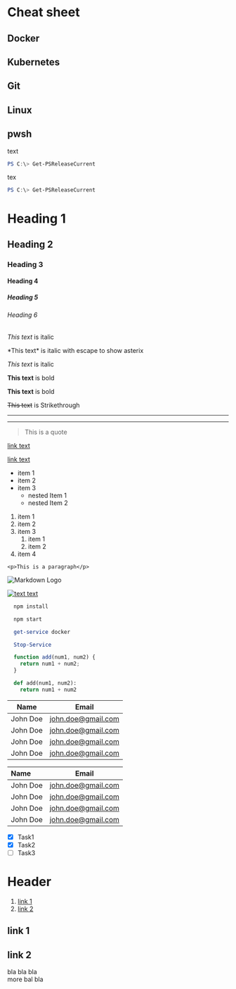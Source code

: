 # Cheat sheet

## Docker

## Kubernetes

## Git

## Linux

## pwsh
text

```powershell
PS C:\> Get-PSReleaseCurrent
```
tex


```powershell
PS C:\> Get-PSReleaseCurrent
```

<!-- Headings -->
# Heading 1
## Heading 2
### Heading 3
#### Heading 4
##### Heading 5
###### Heading 6

<!-- Italics -->
*This text* is italic

\*This text* is italic with escape to show asterix

_This text_ is italic

<!-- Bold -->
**This text** is bold

__This text__ is bold

<!-- Strikethrough -->
~~This text~~ is Strikethrough

<!-- Horizontal Rule -->
---
___

<!-- Blockquote -->
> This is a quote

<!-- Links -->
[link text](https://google.com)

[link text](https://google.com "hoover over text")

<!-- UL -->
* item 1
* item 2
* item 3
  * nested Item 1
  * nested Item 2

<!-- OL -->
1. item 1
1. item 2
1. item 3
   1. item 1
   1. item 2
1. item 4   

<!-- Inline code block -->
`<p>This is a paragraph</p>`

<!-- Image -->
![Markdown Logo](https://markdown-here.com/img/icon256.png)

[![text text](./imags/image.png)](https://google.com)

<!-- Github Markdown -->

<!-- Code block -->
```bash
  npm install

  npm start
```
```powershell
  get-service docker

  Stop-Service
```
```javascript
  function add(num1, num2) {
    return num1 + num2;
  }
```
```python
  def add(num1, num2):
    return num1 + num2
```

<!-- Tabels -->
| Name      | Email              |
| --------- | ------------------ |
| John Doe  | john.doe@gmail.com |
| John Doe  | john.doe@gmail.com |
| John Doe  | john.doe@gmail.com |
| John Doe  | john.doe@gmail.com |

<!-- Tabels with aligment-->
| Name      | Email              |
| :--------- | :------------------: |
| John Doe  | john.doe@gmail.com |
| John Doe  | john.doe@gmail.com |
| John Doe  | john.doe@gmail.com |
| John Doe  | john.doe@gmail.com |


<!-- Task list -->
* [x] Task1
* [x] Task2
* [ ] Task3

<!-- Anchor Ling-->
# Header
1. [link 1](#link-1)
1. [link 2](#link-2)

## link 1

## link 2


<!-- some text-->
bla bla bla <br> more bal bla
